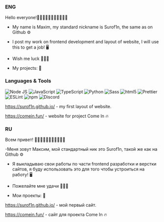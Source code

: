 ### ENG
Hello everyone!👋👋🏻👋🏿👋🏼👋🏽👋🏾

- My name is Maxim, my standard nickname is Surof1n, the same as on Github ⚙

- I post my work on frontend development and layout of website, I will use this to get a job! 🖥

- Wish me luck 🤞🐱‍👤

- My projects: 📖

### Languages & Tools
<img alt="Node JS" src="https://img.shields.io/badge/-Node%20JS-43853d?style=flat-square&logo=Node.js&logoColor=white" /> <img alt="JavaScript" src="https://img.shields.io/badge/-JavaScript-edb200?style=flat-square&logo=javascript&logoColor=white" /> <img alt="TypeScript" src="https://img.shields.io/badge/-TypeScript-235a96?style=flat-square&logo=typescript&logoColor=white" /> <img alt="Python" src="https://img.shields.io/badge/-Python-397ab2?style=flat-square&logo=Python&logoColor=white" /> <img alt="Sass" src="https://img.shields.io/badge/-Sass-CC6699?style=flat-square&logo=sass&logoColor=white" /> <img alt="html5" src="https://img.shields.io/badge/-HTML5-E34F26?style=flat-square&logo=html5&logoColor=white" /> <img alt="Prettier" src="https://img.shields.io/badge/-Prettier-1a2b34?style=flat-square&logo=prettier&logoColor=white" /> <img alt="ESLint" src="https://img.shields.io/badge/-ESLint-6c6cdf?style=flat-square&logo=ESLint&logoColor=white" /> <img alt="npm" src="https://img.shields.io/badge/-NPM-CB3837?style=flat-square&logo=npm&logoColor=white" /> <img alt="Discord" src="https://img.shields.io/badge/-Discord-36393F?style=flat-square&logo=discord&logoColor=white" />


https://surof1n.github.io/ - my first layout of website.

https://comein.fun/ - website for project Come In 🔥

### RU

Всем привет! 👋👋🏻👋🏿👋🏼👋🏽👋🏾

-Меня зовут Максим, мой стандартный ник это Surof1n, такой же как на Github ⚙

- Я выкладываю свои работы по части frontend разработки и верстки сайтов, я буду использовать это для того чтобы устроиться на работу! 🖥

- Пожелайте мне удачи  🤞🐱‍👤

- Мои проекты: 📖

https://surof1n.github.io/ - мой первый сайт.

https://comein.fun/ - сайт для проекта Come In 🔥
